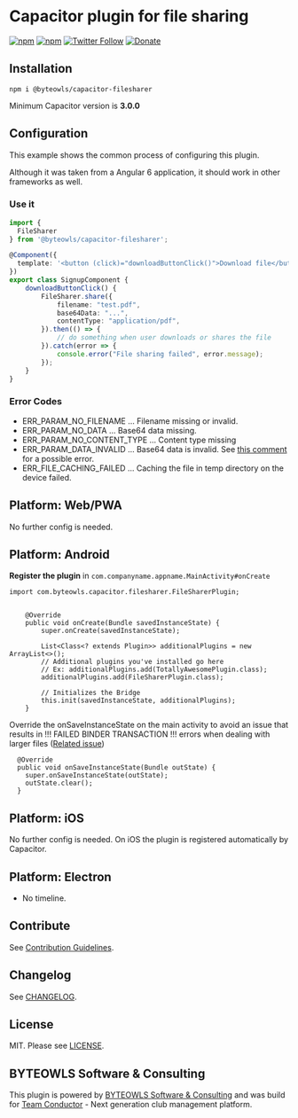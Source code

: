 # Capacitor plugin for file sharing

[![npm](https://img.shields.io/npm/v/@byteowls/capacitor-filesharer.svg)](https://www.npmjs.com/package/@byteowls/capacitor-filesharer)
[![npm](https://img.shields.io/npm/dt/@byteowls/capacitor-filesharer.svg?label=npm%20downloads)](https://www.npmjs.com/package/@byteowls/capacitor-filesharer)
[![Twitter Follow](https://img.shields.io/twitter/follow/michaelowl_web.svg?style=social&label=Follow&style=flat-square)](https://twitter.com/michaelowl_web)
[![Donate](https://img.shields.io/badge/Donate-PayPal-green.svg)](https://www.paypal.me/moberwasserlechner)


## Installation

`npm i @byteowls/capacitor-filesharer`

Minimum Capacitor version is **3.0.0**

## Configuration

This example shows the common process of configuring this plugin.

Although it was taken from a Angular 6 application, it should work in other frameworks as well.



### Use it

```typescript
import {
  FileSharer
} from '@byteowls/capacitor-filesharer';

@Component({
  template: '<button (click)="downloadButtonClick()">Download file</button>'
})
export class SignupComponent {
    downloadButtonClick() {
        FileSharer.share({
            filename: "test.pdf",
            base64Data: "...",
            contentType: "application/pdf",
        }).then(() => {
            // do something when user downloads or shares the file
        }).catch(error => {
            console.error("File sharing failed", error.message);
        });
    }
}
```

### Error Codes

* ERR_PARAM_NO_FILENAME ... Filename missing or invalid.
* ERR_PARAM_NO_DATA ... Base64 data missing.
* ERR_PARAM_NO_CONTENT_TYPE ... Content type missing
* ERR_PARAM_DATA_INVALID ... Base64 data is invalid. See [this comment](https://github.com/moberwasserlechner/capacitor-filesharer/issues/5#issuecomment-502070959) for a possible error.
* ERR_FILE_CACHING_FAILED ... Caching the file in temp directory on the device failed.

## Platform: Web/PWA

No further config is needed.

## Platform: Android

**Register the plugin** in `com.companyname.appname.MainActivity#onCreate`

```
import com.byteowls.capacitor.filesharer.FileSharerPlugin;


    @Override
    public void onCreate(Bundle savedInstanceState) {
        super.onCreate(savedInstanceState);

        List<Class<? extends Plugin>> additionalPlugins = new ArrayList<>();
        // Additional plugins you've installed go here
        // Ex: additionalPlugins.add(TotallyAwesomePlugin.class);
        additionalPlugins.add(FileSharerPlugin.class);

        // Initializes the Bridge
        this.init(savedInstanceState, additionalPlugins);
    }
```

Override the onSaveInstanceState on the main activity to avoid an issue that results in !!! FAILED BINDER TRANSACTION !!! errors when dealing with larger files ([Related issue](https://github.com/moberwasserlechner/capacitor-filesharer/issues/13))

```
  @Override
  public void onSaveInstanceState(Bundle outState) {
    super.onSaveInstanceState(outState);
    outState.clear();
  }
```

## Platform: iOS

No further config is needed. On iOS the plugin is registered automatically by Capacitor.

## Platform: Electron

- No timeline.

## Contribute

See [Contribution Guidelines](https://github.com/moberwasserlechner/capacitor-filesharer/blob/master/.github/CONTRIBUTING.md).

## Changelog
See [CHANGELOG](https://github.com/moberwasserlechner/capacitor-filesharer/blob/master/CHANGELOG.md).

## License

MIT. Please see [LICENSE](https://github.com/moberwasserlechner/capacitor-filesharer/blob/master/LICENSE).

## BYTEOWLS Software & Consulting

This plugin is powered by [BYTEOWLS Software & Consulting](https://byteowls.com) and was build for [Team Conductor](https://team-conductor.com/en/) - Next generation club management platform.
